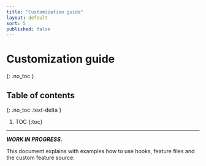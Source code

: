 ```yaml
---
title: "Customization guide"
layout: default
sort: 5
published: false
---
```


# Customization guide

{: .no_toc }

## Table of contents

{: .no_toc .text-delta }

1. TOC
{:toc}

---

***WORK IN PROGRESS.***

This document explains with examples how to use hooks, feature files and the
custom feature source.

